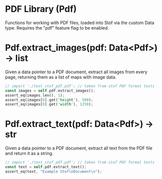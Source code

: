 # PDF Library (Pdf)
Functions for working with PDF files, loaded into Stof via the custom Data<Pdf> type. Requires the "pdf" feature flag to be enabled.

# Pdf.extract_images(pdf: Data\<Pdf>) -> list
Given a data pointer to a PDF document, extract all images from every page, returning them as a list of maps with image data.
```rust
// import './test_stof_pdf.pdf'; // taken from stof PDF format tests
const images = self.pdf.extract_images();
assert_eq(images.len(), 1);
assert_eq(images[0].get('height'), 500);
assert_eq(images[0].get('width'), 1250);
```


# Pdf.extract_text(pdf: Data\<Pdf>) -> str
Given a data pointer to a PDF document, extract all text from the PDF file and return it as a string.
```rust
// import './test_stof_pdf.pdf'; // taken from stof PDF format tests
const text = self.pdf.extract_text();
assert_eq(text, "Example Stof\nDocument\n");
```


